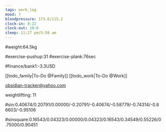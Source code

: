 ```yaml
---
tags: work_log
mood: 7
bloodpressure: 173.6/115.2
clock-in: 8:22
clock-out: 19:6
sleep: 11:27 pm/5:58 am
---
```


#weight:64.5kg

#exercise-pushup:31
#exercise-plank:76sec




#finance/bank1:-3.3USD

[[todo_family|To-Do @Family]]
[[todo_work|To-Do @Work]]

obsidian-tracker@yahoo.com

weightlifting: 11

#sin:0.40674/0.20791/0.00000/-0.20791/-0.40674/-0.58779/-0.74314/-0.86603/-0.95106

#sinsquare:0.16543/0.04323/0.00000/0.04323/0.16543/0.34549/0.55226/0.75000/0.90451

